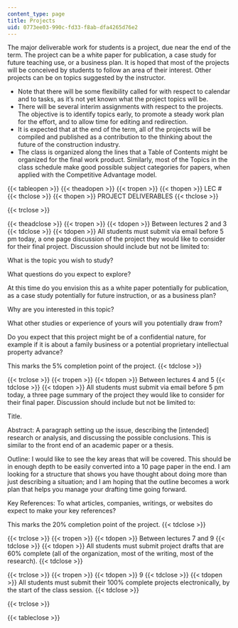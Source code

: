 ```yaml
---
content_type: page
title: Projects
uid: 0773ee03-990c-fd33-f8ab-dfa4265d76e2
---
```


The major deliverable work for students is a project, due near the end of the term. The project can be a white paper for publication, a case study for future teaching use, or a business plan. It is hoped that most of the projects will be conceived by students to follow an area of their interest. Other projects can be on topics suggested by the instructor.

*   Note that there will be some flexibility called for with respect to calendar and to tasks, as it’s not yet known what the project topics will be.
*   There will be several interim assignments with respect to the projects. The objective is to identify topics early, to promote a steady work plan for the effort, and to allow time for editing and redirection.
*   It is expected that at the end of the term, all of the projects will be compiled and published as a contribution to the thinking about the future of the construction industry.
*   The class is organized along the lines that a Table of Contents might be organized for the final work product. Similarly, most of the Topics in the class schedule make good possible subject categories for papers, when applied with the Competitive Advantage model.

{{< tableopen >}}
{{< theadopen >}}
{{< tropen >}}
{{< thopen >}}
LEC #
{{< thclose >}}
{{< thopen >}}
PROJECT DELIVERABLES
{{< thclose >}}

{{< trclose >}}

{{< theadclose >}}
{{< tropen >}}
{{< tdopen >}}
Between lectures 2 and 3
{{< tdclose >}}
{{< tdopen >}}
All students must submit via email before 5 pm today, a one page discussion of the project they would like to consider for their final project. Discussion should include but not be limited to:  
  
What is the topic you wish to study?  
  
What questions do you expect to explore?  
  
At this time do you envision this as a white paper potentially for publication, as a case study potentially for future instruction, or as a business plan?  
  
Why are you interested in this topic?  
  
What other studies or experience of yours will you potentially draw from?  
  
Do you expect that this project might be of a confidential nature, for example if it is about a family business or a potential proprietary intellectual property advance?  
  
This marks the 5% completion point of the project.
{{< tdclose >}}

{{< trclose >}}
{{< tropen >}}
{{< tdopen >}}
Between lectures 4 and 5
{{< tdclose >}}
{{< tdopen >}}
All students must submit via email before 5 pm today, a three page summary of the project they would like to consider for their final paper. Discussion should include but not be limited to:  
  
Title.  
  
Abstract: A paragraph setting up the issue, describing the \[intended\] research or analysis, and discussing the possible conclusions. This is similar to the front end of an academic paper or a thesis.  
  
Outline: I would like to see the key areas that will be covered. This should be in enough depth to be easily converted into a 10 page paper in the end. I am looking for a structure that shows you have thought about doing more than just describing a situation; and I am hoping that the outline becomes a work plan that helps you manage your drafting time going forward.  
  
Key References: To what articles, companies, writings, or websites do expect to make your key references?  
  
This marks the 20% completion point of the project.
{{< tdclose >}}

{{< trclose >}}
{{< tropen >}}
{{< tdopen >}}
Between lectures 7 and 9
{{< tdclose >}}
{{< tdopen >}}
All students must submit project drafts that are 60% complete (all of the organization, most of the writing, most of the research).
{{< tdclose >}}

{{< trclose >}}
{{< tropen >}}
{{< tdopen >}}
9
{{< tdclose >}}
{{< tdopen >}}
All students must submit their 100% complete projects electronically, by the start of the class session.
{{< tdclose >}}

{{< trclose >}}

{{< tableclose >}}
